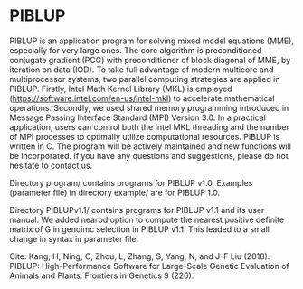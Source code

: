 # PIBLUP
PIBLUP is an application program for solving mixed model equations (MME), especially for very large ones. The core algorithm is preconditioned conjugate gradient (PCG) with preconditioner of block diagonal of MME, by iteration on data (IOD). To take full advantage of modern multicore and multiprocessor systems, two parallel computing strategies are applied in PIBLUP. Firstly, Intel Math Kernel Library (MKL) is employed (https://software.intel.com/en-us/intel-mkl) to accelerate mathematical operations. Secondly, we used shared memory programming introduced in Message Passing Interface Standard (MPI) Version 3.0. In a practical application, users can control both the Intel MKL threading and the number of MPI processes to optimally utilize computational resources. PIBLUP is written in C. The program will be actively maintained and new functions will be incorporated. If you have any questions and suggestions, please do not hesitate to contact us.

Directory program/ contains programs for PIBLUP v1.0. Examples (parameter file) in directory example/ are for PIBLUP 1.0.

Directory PIBLUPv1.1/ contains programs for PIBLUP v1.1 and its user manual. We added nearpd option to compute the nearest positive definite matrix of G in genoimc selection in PIBLUP v1.1. This leaded to a small change in syntax in parameter file.

Cite:
Kang, H, Ning, C, Zhou, L, Zhang, S, Yang, N, and J-F Liu (2018). PIBLUP: High-Performance Software for Large-Scale Genetic Evaluation of Animals and Plants. Frontiers in Genetics 9 (226).
